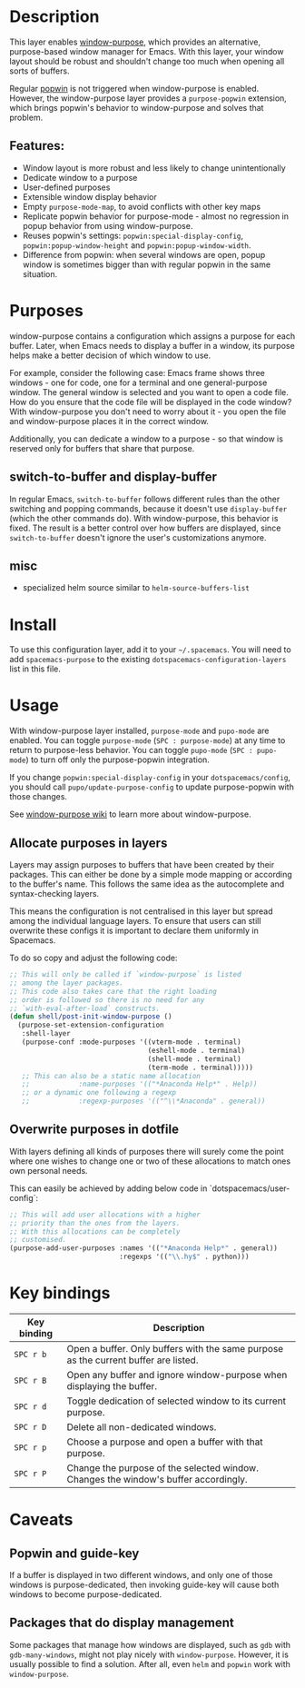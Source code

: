 Description
===========

This layer enables
[window-purpose](https://github.com/bmag/emacs-purpose), which provides
an alternative, purpose-based window manager for Emacs. With this layer,
your window layout should be robust and shouldn't change too much when
opening all sorts of buffers.

Regular [popwin](https://github.com/m2ym/popwin-el) is not triggered
when window-purpose is enabled. However, the window-purpose layer
provides a `purpose-popwin` extension, which brings popwin's behavior to
window-purpose and solves that problem.

Features:
---------

-   Window layout is more robust and less likely to change
    unintentionally
-   Dedicate window to a purpose
-   User-defined purposes
-   Extensible window display behavior
-   Empty `purpose-mode-map`, to avoid conflicts with other key maps
-   Replicate popwin behavior for purpose-mode - almost no regression in
    popup behavior from using window-purpose.
-   Reuses popwin's settings: `popwin:special-display-config`,
    `popwin:popup-window-height` and `popwin:popup-window-width`.
-   Difference from popwin: when several windows are open, popup window
    is sometimes bigger than with regular popwin in the same situation.

Purposes
========

window-purpose contains a configuration which assigns a purpose for each
buffer. Later, when Emacs needs to display a buffer in a window, its
purpose helps make a better decision of which window to use.

For example, consider the following case: Emacs frame shows three
windows - one for code, one for a terminal and one general-purpose
window. The general window is selected and you want to open a code file.
How do you ensure that the code file will be displayed in the code
window? With window-purpose you don't need to worry about it - you open
the file and window-purpose places it in the correct window.

Additionally, you can dedicate a window to a purpose - so that window is
reserved only for buffers that share that purpose.

switch-to-buffer and display-buffer
-----------------------------------

In regular Emacs, `switch-to-buffer` follows different rules than the
other switching and popping commands, because it doesn't use
`display-buffer` (which the other commands do). With window-purpose,
this behavior is fixed. The result is a better control over how buffers
are displayed, since `switch-to-buffer` doesn't ignore the user's
customizations anymore.

misc
----

-   specialized helm source similar to `helm-source-buffers-list`

Install
=======

To use this configuration layer, add it to your `~/.spacemacs`. You will
need to add `spacemacs-purpose` to the existing
`dotspacemacs-configuration-layers` list in this file.

Usage
=====

With window-purpose layer installed, `purpose-mode` and `pupo-mode` are
enabled. You can toggle `purpose-mode` (`SPC : purpose-mode`) at any
time to return to purpose-less behavior. You can toggle `pupo-mode`
(`SPC : pupo-mode`) to turn off only the purpose-popwin integration.

If you change `popwin:special-display-config` in your
`dotspacemacs/config`, you should call `pupo/update-purpose-config` to
update purpose-popwin with those changes.

See [window-purpose wiki](https://github.com/bmag/emacs-purpose/wiki) to
learn more about window-purpose.

Allocate purposes in layers
---------------------------

Layers may assign purposes to buffers that have been created by their
packages. This can either be done by a simple mode mapping or according
to the buffer's name. This follows the same idea as the autocomplete and
syntax-checking layers.

This means the configuration is not centralised in this layer but spread
among the individual language layers. To ensure that users can still
overwrite these configs it is important to declare them uniformly in
Spacemacs.

To do so copy and adjust the following code:

``` commonlisp
;; This will only be called if `window-purpose` is listed
;; among the layer packages.
;; This code also takes care that the right loading
;; order is followed so there is no need for any
;; `with-eval-after-load` constructs.
(defun shell/post-init-window-purpose ()
  (purpose-set-extension-configuration
   :shell-layer
   (purpose-conf :mode-purposes '((vterm-mode . terminal)
                                  (eshell-mode . terminal)
                                  (shell-mode . terminal)
                                  (term-mode . terminal)))))
   ;; This can also be a static name allocation
   ;;            :name-purposes '(("*Anaconda Help*" . Help))
   ;; or a dynamic one following a regexp
   ;;            :regexp-purposes '(("^\\*Anaconda" . general))

```

Overwrite purposes in dotfile
-----------------------------

With layers defining all kinds of purposes there will surely come the
point where one wishes to change one or two of these allocations to
match ones own personal needs.

This can easily be achieved by adding below code in
\`dotspacemacs/user-config\`:

``` commonlisp
;; This will add user allocations with a higher
;; priority than the ones from the layers.
;; With this allocations can be completely
;; customised.
(purpose-add-user-purposes :names '(("*Anaconda Help*" . general))
                           :regexps '(("\\.hy$" . python)))
```

Key bindings
============

| Key binding | Description                                                                         |
|-------------|-------------------------------------------------------------------------------------|
| `SPC r b`   | Open a buffer. Only buffers with the same purpose as the current buffer are listed. |
| `SPC r B`   | Open any buffer and ignore window-purpose when displaying the buffer.               |
| `SPC r d`   | Toggle dedication of selected window to its current purpose.                        |
| `SPC r D`   | Delete all non-dedicated windows.                                                   |
| `SPC r p`   | Choose a purpose and open a buffer with that purpose.                               |
| `SPC r P`   | Change the purpose of the selected window. Changes the window's buffer accordingly. |

Caveats
=======

Popwin and guide-key
--------------------

If a buffer is displayed in two different windows, and only one of those
windows is purpose-dedicated, then invoking guide-key will cause both
windows to become purpose-dedicated.

Packages that do display management
-----------------------------------

Some packages that manage how windows are displayed, such as `gdb` with
`gdb-many-windows`, might not play nicely with `window-purpose`.
However, it is usually possible to find a solution. After all, even
`helm` and `popwin` work with `window-purpose`.
